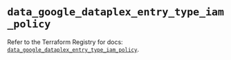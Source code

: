 # `data_google_dataplex_entry_type_iam_policy`

Refer to the Terraform Registry for docs: [`data_google_dataplex_entry_type_iam_policy`](https://registry.terraform.io/providers/hashicorp/google/5.40.0/docs/data-sources/dataplex_entry_type_iam_policy).
